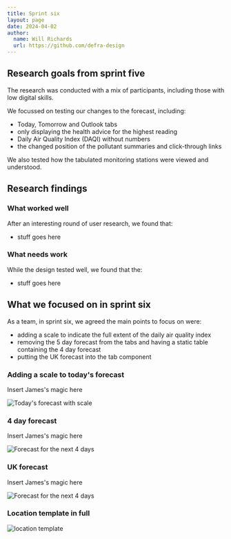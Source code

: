 ```yaml
---
title: Sprint six
layout: page
date: 2024-04-02
author:
  name: Will Richards
  url: https://github.com/defra-design
---
```


## Research goals from sprint five

The research was conducted with a mix of participants, including those with low digital skills.

We focussed on testing our changes to the forecast, including:
* Today, Tomorrow and Outlook tabs
* only displaying the health advice for the highest reading
* Daily Air Quality Index (DAQI) without numbers  
* the changed position of the pollutant summaries and click-through links

We also tested how the tabulated monitoring stations were viewed and understood.


## Research findings

### What worked well

After an interesting round of user research, we found that: 

* stuff goes here

### What needs work

While the design tested well, we found that the:

* stuff goes here


## What we focused on in sprint six

As a team, in sprint six, we agreed the main points to focus on were:  

* adding a scale to indicate the full extent of the daily air quality index
* removing the 5 day forecast from the tabs and having a static table containing the 4 day forecast
* putting the UK forecast into the tab component

### Adding a scale to today's forecast 

Insert James's magic here

![Today's forecast with scale](../../images/sprint-six/todays-forecast.png "")

   

### 4 day forecast

Insert James's magic here

![Forecast for the next 4 days](../../images/sprint-six/4day-forecast.png "")



### UK forecast

 Insert James's magic here

![Forecast for the next 4 days](../../images/sprint-six/uk-forecast.png "")



### Location template in full

![location template](../../images/sprint-six/location-template.png "location template")


